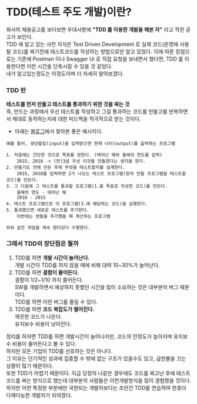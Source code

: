 # TDD(테스트 주도 개발)이란?

회사의 채용공고를 보다보면 우대사항에 **"TDD 를 이용한 개발을 해본 자"** 라고 적힌 공고가 보인다.   
TDD 에 알고 있는 사전 지식은 Test Driven Development 로 
실제 코드(운영에 사용될 코드)를 짜기전에 테스트코드를 작성하는 방법으로만 알고 있었다.
이에 따른 장점으로는 기존에 Postman 이나 Swagger Ui 로 직접 요청을 보내면서 했다면, TDD 를 이용한다면 이런 시간을 단축시킬 수 있을 것 같았다.   
내가 알고있는정도는 이정도이며 더 자세히 알아보겠다.   

### TDD 란
**테스트를 먼저 만들고 테스트를 통과하기 위한 것을 짜는 것**    
즉, 만드는 과정에서 우선 테스트를 작성하고 그걸 통과하는 코드를 만들고를 반복하면서 제대로 동작하는지에 대한 피드백을 적극적으로 받는 것이다.
  
- 아래는 [블로그](https://gmlwjd9405.github.io/2018/06/03/agile-tdd.html)에서 찾아본 좋은 예시이다.
```
예를 들어, 생년월일(input)을 입력받으면 현재 나이(output)를 출력하는 프로그램

1. 처음에는 간단한 것으로 목표를 정한다. (태어난 해와 올해의 연도를 입력)
    2015, 2018 -> (만)3살 우선 이것을 만들겠다는 생각을 한다.
2. 만들기도 전에 만든 후에 무엇을 테스트할지를 설계한다.
    2015, 2018를 입력하면 2가 나오는 테스트 프로그램(장차 만들 프로그램을 테스트할 코드)를 만든다.
3. 그 다음에 그 테스트를 통과할 프로그램(1.을 목표로 작성한 코드)를 만든다.
    올해의 연도 - 태어난 해
    2018 - 2015
4. 테스트 프로그램으로 이 프로그램(3.에 해당하는 코드)을 실행한다.
5. 통과했으면 새로운 테스트를 추가한다.
    이번에는 생월을 추가했을 때 계산하는 프로그램

위와 같은 작업을 계속 왔다갔다 수행한다.
```

### 그래서 TDD의 장단점은 뭘까

1. TDD를 하면 **개발 시간이 늘어난다.**   
    개발 시간이 TDD를 하지 않을 때에 비해 대략 10~30%가 늘어난다.
2. TDD를 하면 **결함이 줄어든다.**   
    결함이 1/2~1/10 까지 줄어든다.   
    SW를 개발하면서 예상하지 못했던 시간을 많이 소요하는 것은 대부분이 버그 때문이다.   
    TDD를 하면 이런 버그를 줄일 수 있다.
3. TDD를 하면 **코드 복잡도가 떨어진다.**   
   깨끗한 코드가 나온다.   
   유지보수 비용이 낮아진다.

정리를 하자면 TDD를 하면 개발시간이 늘어나지만, 코드의 안정도가 높아지며 유지보수 비용이 줄어든다고 볼 수 있다.   
하지만 모든 기업이 TDD를 선호하는 것은 아니다.   
그 이유는 단기적인 성과에 집중할 수 밖에 없는 구조가 있을수도 있고, 급한불을 끄는 상황이 많기 때문이다.   
또한 TDD가 어렵기 때문이다. 지금 당장의 나같은 경우에도 코드를 짜고난 후에 테스트코드를 짜는 방식으로 했는데 대부분의 사람들은 이런개발방식을 많이 경험했을 것이다.   
하지만 이런 특정한 부분에만 국한되는 개발자보다는 조만간 TDD를 연습하여 한층더 다재다능한 개발자가 되야겠다.